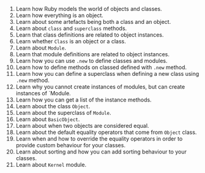 1. Learn how Ruby models the world of objects and classes.
1. Learn how everything is an object.
1. Learn about some artefacts being both a class and an object.
1. Learn about `class` and `superclass` methods.
1. Learn that class definitions are related to object instances.
1. Learn whether `Class` is an object or a class.
1. Learn about `Module`.
1. Learn that module definitions are related to object instances.
1. Learn how you can use `.new` to define classes and modules.
1. Learn how to define methods on classed defined with `.new` method.
1. Learn how you can define a superclass when defining a new class using `.new` method.
1. Learn why you cannot create instances of modules, but can create instances of `Module.
1. Learn how you can get a list of the instance methods.
1. Learn about the class `Object`.
1. Learn about the superclass of `Module`.
1. Learn about `BasicObject`.
1. Learn about when two objects are considered equal.
1. Learn about the default equality operators that come from `Object` class.
1. Learn when and how to override the equality operators in order to provide custom behaviour for your classes.
1. Learn about sorting and how you can add sorting behaviour to your classes.
1. Learn about `Kernel` module.
